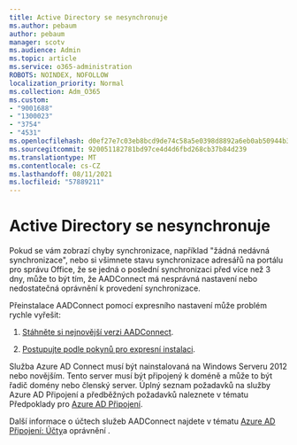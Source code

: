 ```yaml
---
title: Active Directory se nesynchronuje
ms.author: pebaum
author: pebaum
manager: scotv
ms.audience: Admin
ms.topic: article
ms.service: o365-administration
ROBOTS: NOINDEX, NOFOLLOW
localization_priority: Normal
ms.collection: Adm_O365
ms.custom:
- "9001688"
- "1300023"
- "3754"
- "4531"
ms.openlocfilehash: d0ef27e7c03eb8bcd9de74c58a5e0398d8892a6eb0ab50944b3c2201247fa0b8
ms.sourcegitcommit: 920051182781bd97ce4d4d6fbd268cb37b84d239
ms.translationtype: MT
ms.contentlocale: cs-CZ
ms.lasthandoff: 08/11/2021
ms.locfileid: "57889211"
---
```

# <a name="active-directory-not-syncing"></a>Active Directory se nesynchronuje

Pokud se vám zobrazí chyby synchronizace, například "žádná nedávná synchronizace", nebo si všimnete stavu synchronizace adresářů na portálu pro správu Office, že se jedná o poslední synchronizaci před více než 3 dny, může to být tím, že AADConnect má nesprávná nastavení nebo nedostatečná oprávnění k provedení synchronizace.  

Přeinstalace AADConnect pomocí expresního nastavení může problém rychle vyřešit:

1. [Stáhněte si nejnovější verzi AADConnect](https://go.microsoft.com/fwlink/?LinkId=615771).

2. [Postupujte podle pokynů pro expresní instalaci](https://docs.microsoft.com/azure/active-directory/hybrid/how-to-connect-install-express).

Služba Azure AD Connect musí být nainstalovaná na Windows Serveru 2012 nebo novějším. Tento server musí být připojený k doméně a může to být řadič domény nebo členský server. Úplný seznam požadavků na služby Azure AD Připojení a předběžných požadavků naleznete v tématu Předpoklady pro [Azure AD Připojení](https://docs.microsoft.com/azure/active-directory/hybrid/how-to-connect-install-prerequisites).

Další informace o účtech služeb AADConnect najdete v tématu [Azure AD Připojení: Účty](https://docs.microsoft.com/azure/active-directory/hybrid/reference-connect-accounts-permissions)a oprávnění .
